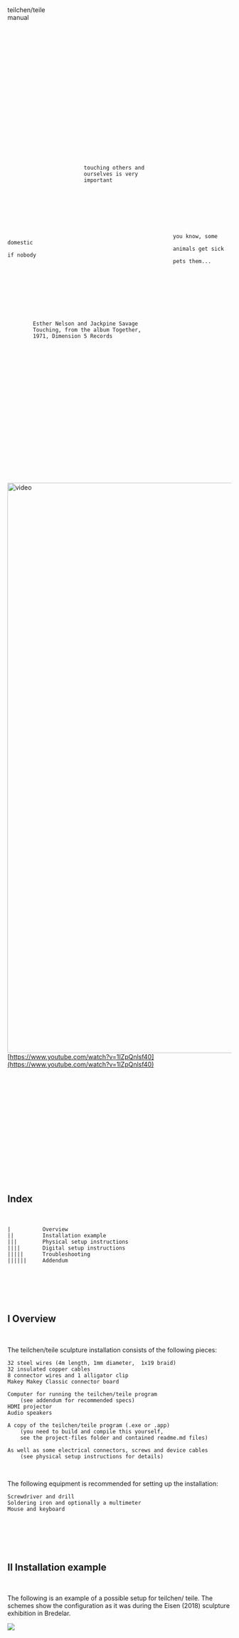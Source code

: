 
</br></br></br></br></br></br></br></br></br></br></br></br></br></br>

teilchen/teile  
manual  
  
</br></br></br></br></br></br></br></br></br></br></br></br></br></br>
  
```




                        touching others and  
                        ourselves is very  
                        important

			
			
			
			
			


                                                    you know, some domestic
                                                    animals get sick if nobody
                                                    pets them...


										
										
										
										
										
										
										
		Esther Nelson and Jackpine Savage
		Touching, from the album Together,
		1971, Dimension 5 Records
		
		
		
		
```

</br></br></br></br></br></br></br></br></br></br></br></br></br></br>


<a href="https://www.youtube.com/watch?feature=player_embedded&v=1IZpQnlsf40
" target="_blank"><img src="https://img.youtube.com/vi/1IZpQnlsf40/0.jpg" 
alt="video" width="1280" /></a>  
[https://www.youtube.com/watch?v=1IZpQnlsf40](https://www.youtube.com/watch?v=1IZpQnlsf40)


</br></br></br></br></br></br></br></br></br></br></br></br></br></br>


## Index

</br>

    |          Overview
    ||         Installation example
    |||        Physical setup instructions
    ||||       Digital setup instructions
    |||||      Troubleshooting
    ||||||     Addendum

</br></br></br></br>

## I Overview

</br>

The teilchen/teile sculpture installation consists of the following pieces:  

    32 steel wires (4m length, 1mm diameter,  1x19 braid)
	32 insulated copper cables
	8 connector wires and 1 alligator clip
	Makey Makey Classic connector board 
    
	Computer for running the teilchen/teile program
    	(see addendum for recommended specs)
	HDMI projector
	Audio speakers
	
    A copy of the teilchen/teile program (.exe or .app)
	    (you need to build and compile this yourself,
        see the project-files folder and contained readme.md files)
	
    As well as some electrical connectors, screws and device cables
	    (see physical setup instructions for details)
		
</br>

The following equipment is recommended for setting up the installation:

    Screwdriver and drill
	Soldering iron and optionally a multimeter
	Mouse and keyboard
	 
</br></br></br></br>

## II Installation example

</br>
        
The following is an example of a possible setup for teilchen/ teile. The schemes show the configuration as it was during the Eisen (2018) sculpture exhibition in Bredelar.  

![](https://raw.githubusercontent.com/voec/teilchen-teile/master/manual/1.png)

</br></br>

![](https://raw.githubusercontent.com/voec/teilchen-teile/master/manual/1b.png)

![](https://raw.githubusercontent.com/voec/teilchen-teile/master/manual/2.png)
 
</br></br></br></br>

## III Physical setup instructions

</br>

Plan out the equipment setup as shown on the previous pages.  

The projector should have enough distance for a wide projection (at least 2.5 meters width). The projection light may pass through the steel wires. The sound speakers may be loud enough to allow for a pleasing vibration at low frequencies.  

The Makey Makey may be positioned centrally above the steel wires, or slightly to the front. In the Eisen (2018) exhibition this was achieved by hanging it from inside a chandelier.  

Device cables should follow cozily along the walls.  

The room may be dimmed at will, plastic blankets are recommended for this.  

</br></br>

You will need the following materials for the next steps.  
(Note the shading of each different type of connector)  

![](https://raw.githubusercontent.com/voec/teilchen-teile/master/manual/3.png)

</br></br>

Next up, you will have to lay out and attach the steel wires.  

During Eisen (2018) the wires were layed out in a 8x4 grid as shown below. Each wire 40cm apart from one another.  

Take note that there are two different types of wire in this arrangement: 16 input signal wires (here shown in black) and 16 grounding wires (here shown striped).  

![](https://raw.githubusercontent.com/voec/teilchen-teile/master/manual/4.png)

The Makey Makey only receives inputs when an input signal wire connects with a ground wire.  

Ground-ground or input-input touching will sadly not produce an input signal (Although multiple connections with at least one ground and one signal will).  

Therefore the wires have been layed out in this alternating checkerboard pattern.  

Except for the connection on the Makey Makey, there is no difference in material between input and ground wires.  

</br></br>

In order to allow for all of the functions of the teilchen/teile program, the Makey Makey connects 8 different key signal inputs. Each connected to 2 steel input wires respectively.  

The input signals are:  

    W
	A
	S
	D
	F
	G
	left mouse button (l.m.)
	right mouse button (r.m.)

Therefore the final layout of the steel wires was as follows:  

![](https://raw.githubusercontent.com/voec/teilchen-teile/master/manual/4b.png)

</br></br>

Once you have properly layed out the wire positions, you may attach the wires on the ceiling as follows.  

Note that the copper cables should already be soldered to the ends of the steel wire before mounting. The cables will be connected to the Makey Makey in the next step, leave them carefully dangling for now.  

![](https://raw.githubusercontent.com/voec/teilchen-teile/master/manual/5.png)

Make sure the steel wire holds firmly in place, even when pulling on it a little.  

</br></br>

Finally you will now connect each of the copper cables -- via the white connector wires -- to the Makey Makey, as shown on the next pages.  

There should be a push-in connector for each key input, labled accordingly. As well as a ground push-in connector for the 16 ground wires.  

Remember to look back to the connector type overview and the steel wire layout for more context.  

![](https://raw.githubusercontent.com/voec/teilchen-teile/master/manual/6.png)

Let's take the W connection as an example:  

First, plug in the white connector wire into the W input on the Makey Makey.  

Plug the other end into the W connector.  

Plug in the 2 copper cables corresponding to the W steel signal wires into the connector as well.  

Repeat this process for all 8 inputs, as well as the grounding connector. Note that the ground connector is linked via an alligator clip.  

![](https://raw.githubusercontent.com/voec/teilchen-teile/master/manual/6b.png)

You should now be able to make a connection from one steel wire all the way through the Makey Makey to a grounding steel wire.  

Remember to check if all inputs are working correctly!
 
</br></br></br></br>

## IIII Digital setup instructions

</br>

Copy the teilchen/teile program onto the computer.  

Run the .exe or .app file. Select fullscreen mode and set the display resolution if prompted.  

Disconnect all input devices other than the Makey Makey. The installation should now be running.

</br></br></br></br>

## IIIII Troubleshooting

</br>

**The teilchen/teile program is running at a low framerate or not starting at all...**

Check that your device is meeting the recommended system specs.  

Try lowering the graphics settings in the startup configuration popup (Hold the ALT key during launch).  

Install any necessary drivers or redistributables. Try installing and running Unity Engine to check that you have all required files and other projects are working.  

</br>

**I am touching/connecting the steel wires but the visuals and sound do not change or react properly...**

Make sure the teilchen/teile program is focused so it can receive inputs. Click into the program window once.  

Make sure the Makey Makey is connected and the status LED is showing a signal. Try plugging the Makey Makey out and in again.  

Make sure you are connecting a grounding and input wire respectively.
Check that all soldering and clip connections are in order (using a multimeter can help here).  

</br>

**I am not touching any wires but the Makey Makey/program is still receiving inputs...**

Make sure that no wires are entangled with each other.  

Make sure that no other input devices are plugged in. Try plugging the Makey Makey out and in again.  

Check that all soldering and clip connections are in order (using a multimeter can help here). Check that no two connectors are accidentally touching on the Makey Makey.  

Check that all insulation is in order. Occasionally humid conditions/surfaces can cause short circuits. If the wires are hung from screws in the ceiling, use plastic dowels to minimize the risk of false connections through humid plaster or conductive materials in the ceiling.

</br>

**Check the Makey Makey manual for further help.**

</br></br></br></br>

## IIIIII Addendum

</br>

**Recommended minimum system specs**

    2,4 GHz Intel Core 2 Duo Prozessor
	8 GB DDR3 RAM
	50 GB HDD
	NVIDIA GeForce 320M, 256 MB DDR3
	USB Connector Type A
	
    tested on Mac OS X 10.9.5 and Windows 10, 64bit
    
    built using Unity version 2018.1.1f1 (64bit)

</br></br></br></br></br></br></br></br></br></br></br></br></br></br>

many thanks to julia for  
co-producing the installation with me

this manual was written by nicole  
and is licensed under the MIT License  

version 1.3

teilchen/teile, 2018

</br></br></br></br></br></br></br></br></br></br></br></br></br></br>
